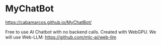 # MyChatBot

https://cabamarcos.github.io/MyChatBot/

Free to use AI Chatbot with no backend calls.
Created with WebGPU. We will use Web-LLM: https://github.com/mlc-ai/web-llm

